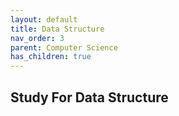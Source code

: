```yaml
---
layout: default
title: Data Structure
nav_order: 3
parent: Computer Science
has_children: true
---
```


## Study For Data Structure
